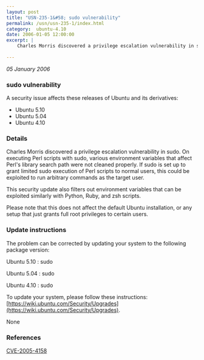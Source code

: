 ```yaml
---
layout: post
title: "USN-235-1&#58; sudo vulnerability"
permalink: /usn/usn-235-1/index.html
category:  ubuntu-4.10
date: 2006-01-05 12:00:00
excerpt: |
    Charles Morris discovered a privilege escalation vulnerability in sudo.  On executing Perl scripts with sudo, various environment variables that affect Perl&#39;s library search path were not cleaned properly. If sudo is set up to grant limited sudo execution of Perl scripts to normal users, this could be exploited to run arbitrary commands as the target user.
    
--- 
```

 
 

*05 January 2006*

### sudo vulnerability

A security issue affects these releases of Ubuntu and its derivatives:

* Ubuntu 5.10
* Ubuntu 5.04
* Ubuntu 4.10

### Details

Charles Morris discovered a privilege escalation vulnerability in sudo. On executing Perl scripts with sudo, various environment variables that affect Perl&#39;s library search path were not cleaned properly. If sudo is set up to grant limited sudo execution of Perl scripts to normal users, this could be exploited to run arbitrary commands as the target user.

This security update also filters out environment variables that can be exploited similarly with Python, Ruby, and zsh scripts.

Please note that this does not affect the default Ubuntu installation, or any setup that just grants full root privileges to certain users.

### Update instructions

The problem can be corrected by updating your system to the following package version:

Ubuntu 5.10
 : sudo 

Ubuntu 5.04
 : sudo 

Ubuntu 4.10
 : sudo 

To update your system, please follow these instructions: [https://wiki.ubuntu.com/Security/Upgrades](https://wiki.ubuntu.com/Security/Upgrades).

None

### References

 
 [CVE-2005-4158](http://people.ubuntu.com/~ubuntu-security/cve/CVE-2005-4158)
 

